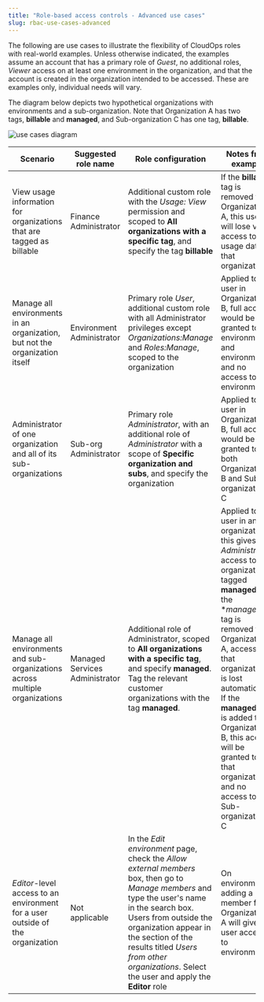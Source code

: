 ```yaml
---
title: "Role-based access controls - Advanced use cases"
slug: rbac-use-cases-advanced
---
```



The following are use cases to illustrate the flexibility of CloudOps roles with real-world examples.  Unless otherwise indicated, the examples assume an account that has a primary role of *Guest*, no additional roles,  *Viewer* access on at least one environment in the organization, and that the account is created in the organization intended to be accessed.  These are examples only, individual needs will vary.

The diagram below depicts two hypothetical organizations with environments and a sub-organization.  Note that Organization A has two tags, **billable** and **managed**, and Sub-organization C has one tag, **billable**.

![use cases diagram](/assets/rbac-use_cases-en.png)

| Scenario | Suggested role name | Role configuration | Notes from example |
| --- | --- | --- | --- |
| View usage information for organizations that are tagged as billable | Finance Administrator | Additional custom role with the *Usage: View* permission and scoped to **All organizations with a specific tag**, and specify the tag **billable**  | If the **billable** tag is removed from Organization A, this user will lose view access to the usage data for that organization |
| Manage all environments in an organization, but not the organization itself | Environment Administrator | Primary role *User*, additional custom role with all Administrator privileges except *Organizations:Manage* and *Roles:Manage*, scoped to the organization | Applied to a user in Organization B, full access would be granted to environment2 and environment3, and no access to environment4 |
| Administrator of one organization and all of its sub-organizations | Sub-org Administrator | Primary role *Administrator*, with an additional role of *Administrator* with a scope of **Specific organization and subs**, and specify the organization | Applied to a user in Organization B, full access would be granted to both Organization B and Sub-organization C |
| Manage all environments and sub-organizations across multiple organizations | Managed Services Administrator | Additional role of Administrator, scoped to **All organizations with a specific tag**, and specify **managed**.  Tag the relevant customer organizations with the tag **managed**. | Applied to a user in any organization, this gives *Administrator* access to all organizations tagged **managed**.  If the **managed* tag is removed from Organization A, access to that organization is lost automatically.  If the **managed** tag is added to Organization B, this access will be granted to that organization, and no access to Sub-organization C |
| *Editor*-level access to an environment for a user outside of the organization |  Not applicable | In the *Edit environment* page, check the *Allow external members* box, then go to *Manage members* and type the user's name in the search box.  Users from outside the organization appear in the section of the results titled *Users from other organizations*.  Select the user and apply the **Editor** role | On environment2, adding a member from Organization A will give the user access to environment2 |
